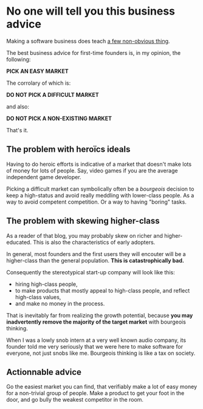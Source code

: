 # No one will tell you this business advice

Making a software business does teach [a few non-obvious thing](#From-programmer-to-founder).

The best business advice for first-time founders is, in my opinion, the following:

**PICK AN EASY MARKET**

The corrolary of which is:

**DO NOT PICK A DIFFICULT MARKET**

and also:

**DO NOT PICK A NON-EXISTING MARKET**

That's it. 


## The problem with heroïcs ideals

Having to do heroic efforts is indicative of a market that doesn't make lots of money for lots of people. Say, video games if you are the average independent game developer.

Picking a difficult market can symbolically often be a _bourgeois_ decision to keep a high-status and avoid really meddling with lower-class people. As a way to avoid competent competition. Or a way to having "boring" tasks.


## The problem with skewing higher-class


As a reader of that blog, you may probably skew on richer and higher-educated. This is also the characteristics of early adopters.

In general, most founders  and the first users they will encouter will be a higher-class than the general population. **This is catastrophically bad.**

Consequently the stereotypical start-up company will look like this:
- hiring high-class people,
- to make products that mostly appeal to high-class people, and reflect high-class values,
- and make no money in the process.

That is inevitably far from realizing the growth potential, because **you may inadvertently remove the majority of the target market** with bourgeois thinking.

When I was a lowly snob intern at a very well known audio company, its founder told me very seriously that we were here to make software for everyone, not just snobs like me. Bourgeois thinking is like a tax on society.

## Actionnable advice

Go the easiest market you can find, that verifiably make a lot of easy money for a non-trivial group of people. Make a product to get your foot in the door, and go bully the weakest competitor in the room.
